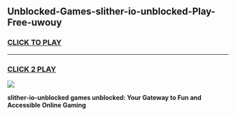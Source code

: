 
## Unblocked-Games-slither-io-unblocked-Play-Free-uwouy
<h3>
<a href="https://premium76.site?title=slither-io-unblocked&ref=15A">CLICK TO PLAY</a></h3>
<hr>

<h3>
<a href="https://premium76.site?title=slither-io-unblocked&ref=15A">CLICK 2 PLAY</a>
  
</h3>

<a href="https://premium76.site?title=slither-io-unblocked&ref=15A"><img src="https://clearcache.store/games.png"></a>


**slither-io-unblocked games unblocked: Your Gateway to Fun and Accessible Online Gaming**
